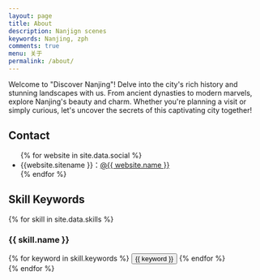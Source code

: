 ```yaml
---
layout: page
title: About
description: Nanjign scenes 
keywords: Nanjing, zph
comments: true
menu: 关于
permalink: /about/
---
```



Welcome to "Discover Nanjing"! Delve into the city's rich history and stunning landscapes with us. From ancient dynasties to modern marvels, explore Nanjing's beauty and charm. Whether you're planning a visit or simply curious, let's uncover the secrets of this captivating city together!


## Contact

<ul>
{% for website in site.data.social %}
<li>{{website.sitename }}：<a href="{{ website.url }}" target="_blank">@{{ website.name }}</a></li>
{% endfor %}
</ul>


## Skill Keywords

{% for skill in site.data.skills %}
### {{ skill.name }}
<div class="btn-inline">
{% for keyword in skill.keywords %}
<button class="btn btn-outline" type="button">{{ keyword }}</button>
{% endfor %}
</div>
{% endfor %}

